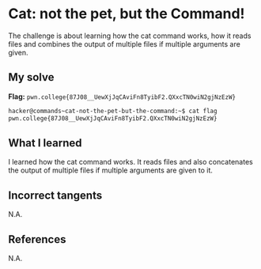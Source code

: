 # Cat: not the pet, but the Command!
The challenge is about learning how the cat command works, how it reads files and combines the output of multiple files if multiple arguments are given.

## My solve
**Flag:** `pwn.college{87J08__UewXjJqCAviFn8TyibF2.QXxcTN0wiN2gjNzEzW}`

```bash
hacker@commands~cat-not-the-pet-but-the-command:~$ cat flag
pwn.college{87J08__UewXjJqCAviFn8TyibF2.QXxcTN0wiN2gjNzEzW}
```

## What I learned
I learned how the cat command works. It reads files and also concatenates the output of multiple files if multiple arguments are given to it.

## Incorrect tangents
N.A.

## References
N.A.
